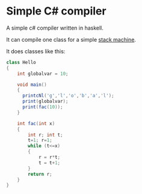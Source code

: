 # Simple C# compiler
A simple c# compiler written in haskell. 

It can compile one class for a simple [stack machine](https://www.cs.uu.nl/docs/vakken/b3tc/SSM/).

It does classes like this:

```c#
class Hello
{
    int globalvar = 10;

    void main()
    {
      printcNl('g','l','o','b','a','l');
      print(globalvar);
      print(fac(10));
    }

    int fac(int x)
    {
        int r; int t;
        t=1; r=1;
        while (t<=x)
        {
            r = r*t;
            t = t+1;
        }
        return r;
    }
}
```
